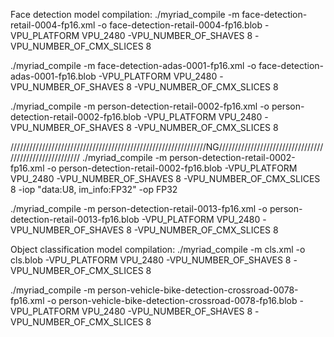 
Face detection model compilation:
./myriad_compile -m face-detection-retail-0004-fp16.xml -o face-detection-retail-0004-fp16.blob  -VPU_PLATFORM VPU_2480 -VPU_NUMBER_OF_SHAVES 8 -VPU_NUMBER_OF_CMX_SLICES 8

./myriad_compile -m face-detection-adas-0001-fp16.xml -o face-detection-adas-0001-fp16.blob  -VPU_PLATFORM VPU_2480 -VPU_NUMBER_OF_SHAVES 8 -VPU_NUMBER_OF_CMX_SLICES 8

./myriad_compile -m person-detection-retail-0002-fp16.xml -o person-detection-retail-0002-fp16.blob  -VPU_PLATFORM VPU_2480 -VPU_NUMBER_OF_SHAVES 8 -VPU_NUMBER_OF_CMX_SLICES 8

//////////////////////////////////////////////////////////////NG///////////////////////////////////////////////////////
./myriad_compile -m person-detection-retail-0002-fp16.xml -o person-detection-retail-0002-fp16.blob -VPU_PLATFORM VPU_2480 -VPU_NUMBER_OF_SHAVES 8 -VPU_NUMBER_OF_CMX_SLICES 8 -iop "data:U8, im_info:FP32" -op FP32 

./myriad_compile -m person-detection-retail-0013-fp16.xml -o person-detection-retail-0013-fp16.blob -VPU_PLATFORM VPU_2480 -VPU_NUMBER_OF_SHAVES 8 -VPU_NUMBER_OF_CMX_SLICES 8 


Object classification model compilation:
./myriad_compile -m cls.xml -o cls.blob  -VPU_PLATFORM VPU_2480 -VPU_NUMBER_OF_SHAVES 8 -VPU_NUMBER_OF_CMX_SLICES 8

./myriad_compile -m person-vehicle-bike-detection-crossroad-0078-fp16.xml -o person-vehicle-bike-detection-crossroad-0078-fp16.blob -VPU_PLATFORM VPU_2480 -VPU_NUMBER_OF_SHAVES 8 -VPU_NUMBER_OF_CMX_SLICES 8 


